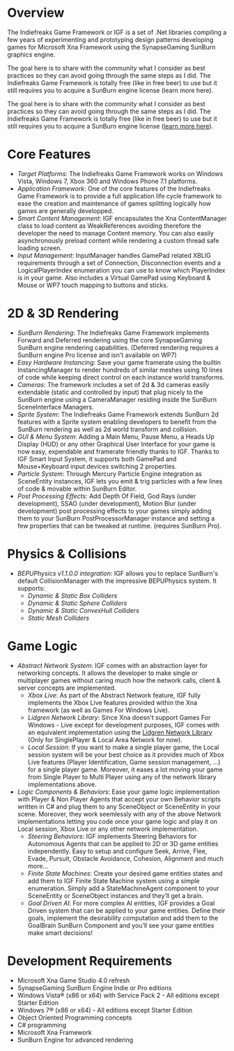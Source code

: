 # Overview
The Indiefreaks Game Framework or IGF is a set of .Net libraries compiling a few years of experimenting and prototyping design patterns developing games for Microsoft Xna Framework using the SynapseGaming SunBurn graphics engine.

The goal here is to share with the community what I consider as best practices so they can avoid going through the same steps as I did. The Indiefreaks Game Framework is totally free (like in free beer) to use but it still requires you to acquire a SunBurn engine license (learn more here).

The goal here is to share with the community what I consider as best practices so they can avoid going through the same steps as I did. The Indiefreaks Game Framework is totally free (like in free beer) to use but it still requires you to acquire a SunBurn engine license ([learn more here](http://http://www.synapsegaming.com/products/sunburn/engine/)).

# Core Features
* *Target Platforms*: The Indiefreaks Game Framework works on Windows Vista, Windows 7, Xbox 360 and Windows Phone 7.1 platforms.
* *Application Framework*: One of the core features of the Indiefreaks Game Framework is to provide a full application life cycle framework to ease the creation and maintenance of games splitting logically how games are generally developped.
* *Smart Content Management*: IGF encapsulates the Xna ContentManager class to load content as WeakReferences avoiding therefore the developer the need to manage Content memory. You can also easily asynchronously preload content while rendering a custom thread safe loading screen.
* *Input Management*: InputManager handles GamePad related XBLIG requirements through a set of Connection, Disconnection events and a LogicalPlayerIndex enumeration you can use to know which PlayerIndex is in your game. Also includes a Virtual GamePad using Keyboard & Mouse or WP7 touch mapping to buttons and sticks.

# 2D & 3D Rendering
* *SunBurn Rendering*: The Indiefreaks Game Framework implements Forward and Deferred rendering using the core SynapseGaming SunBurn engine rendering capabilities. (Deferred rendering requires a SunBurn engine Pro license and isn't available on WP7)
* *Easy Hardware Instancing*: Save your game framerate using the builtin InstancingManager to render hundreds of similar meshes using 10 lines of code while keeping direct control on each instance world transforms.
* *Cameras*: The framework includes a set of 2d & 3d cameras easily extendable (static and controlled by input) that plug nicely to the SunBurn engine using a CameraManager residing inside the SunBurn SceneInterface Managers.
* *Sprite System*: The Indiefreaks Game Framework extends SunBurn 2d features with a Sprite system enabling developers to benefit from the SunBurn rendering as well as 2d world transform and collision.
* *GUI & Menu System*: Adding a Main Menu, Pause Menu, a Heads Up Display (HUD) or any other Graphical User Interface for your game is now easy, expendable and framerate friendly thanks to IGF. Thanks to IGF Smart Input System, it supports both GamePad and Mouse+Keyboard input devices switching 2 properties.
* *Particle System*: Through Mercury Particle Engine integration as SceneEntity instances, IGF lets you emit & trig particles with a few lines of code & movable within SunBurn Editor.
* *Post Processing Effects*: Add Depth Of Field, God Rays (under development), SSAO (under development), Motion Blur (under development) post processing effects to your games simply adding them to your SunBurn PostProcessorManager instance and setting a few properties that can be tweaked at runtime. (requires SunBurn Pro).

# Physics & Collisions
* *BEPUPhysics v1.1.0.0 integration*: IGF allows you to replace SunBurn's default CollisionManager with the impressive BEPUPhysics system. It supports:
	* *Dynamic & Static Box Colliders*
	* *Dynamic & Static Sphere Colliders*
	* *Dynamic & Static ConvexHull Colliders*
	* *Static Mesh Colliders*

# Game Logic
* *Abstract Network System*: IGF comes with an abstraction layer for networking concepts. It allows the developer to make single or multiplayer games without caring much how the network calls, client & server concepts are implemented.
	* *Xbox Live*: As part of the Abstract Network feature, IGF fully implements the Xbox Live features provided within the Xna framework (as well as Games For Windows Live).
	* *Lidgren Network Library*: Since Xna doesn't support Games For Windows - Live except for development purposes, IGF comes with an equivalent implementation using the [Lidgren Network Library](http://code.google.com/p/lidgren-network-gen3/) (Only for SinglePlayer & Local Area Network for now).
	* *Local Session*: If you want to make a single player game, the Local session system will be your best choice as it provides much of Xbox Live features (Player Identification, Game session management, ...) for a single player game. Moreover, it eases a lot moving your game from Single Player to Multi Player using any of the network library implementations above.
* *Logic Components & Behaviors*: Ease your game logic implementation with Player & Non Player Agents that accept your own Behavior scripts written in C# and plug them to any SceneObject or SceneEntity in your scene. Moreover, they work seemlessly with any of the above Network implementations letting you code once your game logic and play it on Local session, Xbox Live or any other network implementation.
	* *Steering Behaviors*: IGF implements Steering Behaviors for Autonomous Agents that can be applied to 2D or 3D game entities independently. Easy to setup and configure Seek, Arrive, Flee, Evade, Pursuit, Obstacle Avoidance, Cohesion, Alignment and much more…
	* *Finite State Machines*: Create your desired game entities states and add them to IGF Finite State Machine system using a simple enumeration. Simply add a StateMachineAgent component to your SceneEntity or SceneObject instances and they’ll get a brain.
	* *Goal Driven AI*: For more complex AI entities, IGF provides a Goal Driven system that can be applied to your game entities. Define their goals, implement the desirability computation and add them to the GoalBrain SunBurn Component and you’ll see your game entities make smart decisions! 

# Development Requirements
* Microsoft Xna Game Studio 4.0 refresh
* SynapseGaming SunBurn Engine Indie or Pro editions
* Windows Vista­® (x86 or x64) with Service Pack 2 - All editions except Starter Edition
* Windows 7® (x86 or x64) - All editions except Starter Edition
* Object Oriented Programming concepts
* C# programming
* Microsoft Xna Framework
* SunBurn Engine for advanced rendering
